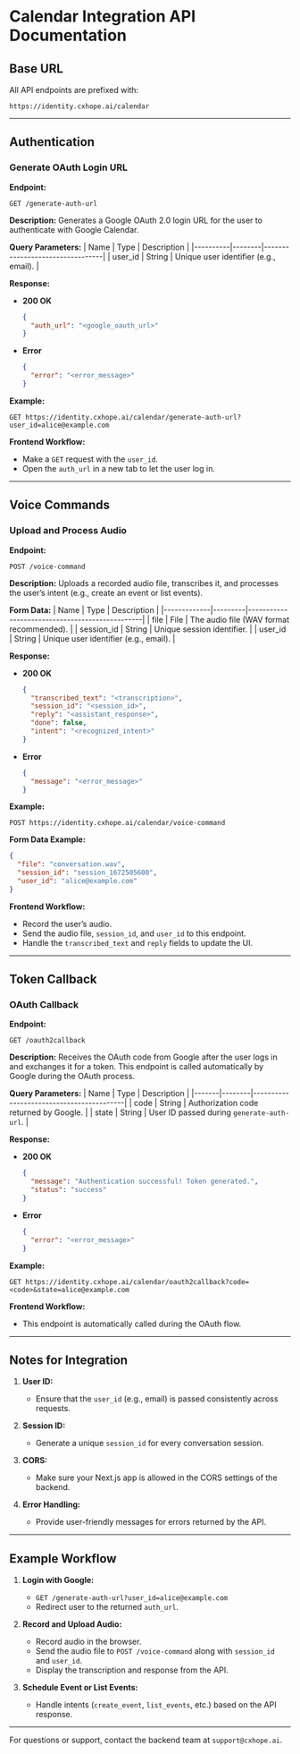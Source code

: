 # Calendar Integration API Documentation

## Base URL
All API endpoints are prefixed with:
```
https://identity.cxhope.ai/calendar
```

---

## Authentication

### Generate OAuth Login URL
**Endpoint:**
```
GET /generate-auth-url
```

**Description:**
Generates a Google OAuth 2.0 login URL for the user to authenticate with Google Calendar.

**Query Parameters:**
| Name     | Type   | Description                     |
|----------|--------|---------------------------------|
| user_id  | String | Unique user identifier (e.g., email). |

**Response:**
- **200 OK**
  ```json
  {
    "auth_url": "<google_oauth_url>"
  }
  ```
- **Error**
  ```json
  {
    "error": "<error_message>"
  }
  ```

**Example:**
```
GET https://identity.cxhope.ai/calendar/generate-auth-url?user_id=alice@example.com
```

**Frontend Workflow:**
- Make a `GET` request with the `user_id`.
- Open the `auth_url` in a new tab to let the user log in.

---

## Voice Commands

### Upload and Process Audio
**Endpoint:**
```
POST /voice-command
```

**Description:**
Uploads a recorded audio file, transcribes it, and processes the user’s intent (e.g., create an event or list events).

**Form Data:**
| Name        | Type    | Description                                    |
|-------------|---------|------------------------------------------------|
| file        | File    | The audio file (WAV format recommended).       |
| session_id  | String  | Unique session identifier.                     |
| user_id     | String  | Unique user identifier (e.g., email).          |

**Response:**
- **200 OK**
  ```json
  {
    "transcribed_text": "<transcription>",
    "session_id": "<session_id>",
    "reply": "<assistant_response>",
    "done": false,
    "intent": "<recognized_intent>"
  }
  ```

- **Error**
  ```json
  {
    "message": "<error_message>"
  }
  ```

**Example:**
```
POST https://identity.cxhope.ai/calendar/voice-command
```
**Form Data Example:**
```json
{
  "file": "conversation.wav",
  "session_id": "session_1672505600",
  "user_id": "alice@example.com"
}
```

**Frontend Workflow:**
- Record the user’s audio.
- Send the audio file, `session_id`, and `user_id` to this endpoint.
- Handle the `transcribed_text` and `reply` fields to update the UI.

---

## Token Callback

### OAuth Callback
**Endpoint:**
```
GET /oauth2callback
```

**Description:**
Receives the OAuth code from Google after the user logs in and exchanges it for a token. This endpoint is called automatically by Google during the OAuth process.

**Query Parameters:**
| Name  | Type   | Description                              |
|-------|--------|------------------------------------------|
| code  | String | Authorization code returned by Google.    |
| state | String | User ID passed during `generate-auth-url`. |

**Response:**
- **200 OK**
  ```json
  {
    "message": "Authentication successful! Token generated.",
    "status": "success"
  }
  ```
- **Error**
  ```json
  {
    "error": "<error_message>"
  }
  ```

**Example:**
```
GET https://identity.cxhope.ai/calendar/oauth2callback?code=<code>&state=alice@example.com
```

**Frontend Workflow:**
- This endpoint is automatically called during the OAuth flow.

---

## Notes for Integration
1. **User ID:**
   - Ensure that the `user_id` (e.g., email) is passed consistently across requests.

2. **Session ID:**
   - Generate a unique `session_id` for every conversation session.

3. **CORS:**
   - Make sure your Next.js app is allowed in the CORS settings of the backend.

4. **Error Handling:**
   - Provide user-friendly messages for errors returned by the API.

---

## Example Workflow

1. **Login with Google:**
   - `GET /generate-auth-url?user_id=alice@example.com`
   - Redirect user to the returned `auth_url`.

2. **Record and Upload Audio:**
   - Record audio in the browser.
   - Send the audio file to `POST /voice-command` along with `session_id` and `user_id`.
   - Display the transcription and response from the API.

3. **Schedule Event or List Events:**
   - Handle intents (`create_event`, `list_events`, etc.) based on the API response.

---

For questions or support, contact the backend team at `support@cxhope.ai`.

